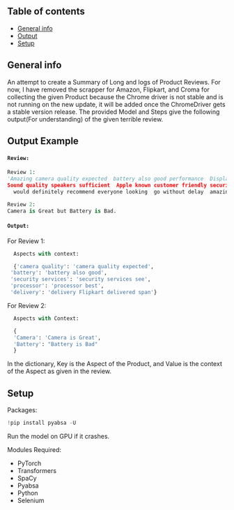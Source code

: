 ## Table of contents
* [General info](#general-info)
* [Output](#output)
* [Setup](#setup)

## General info
An attempt to create a Summary of Long and logs of Product Reviews. For now, I have removed the scrapper for Amazon, Flipkart, and Croma for collecting the given Product because the Chrome driver is not stable and is not running on the new update, it will be added once the ChromeDriver gets a stable version release.
The provided Model and Steps give the following output(For understanding) of the given terrible review.    


## Output Example

#### **`Review:`**
```python
Review 1:  
'Amazing camera quality expected  battery also good performance  Display  body  touch experience best Ive ever   
Sound quality speakers sufficient  Apple known customer friendly security services see  processor best work  
  would definitely recommend everyone looking  go without delay  amazing thing delivery  Flipkart delivered span'
```

```python
Review 2:
Camera is Great but Battery is Bad.
```

#### **`Output:`**

  For Review 1:
```python
  Aspects with context:

  {'camera quality': 'camera quality expected',
 'battery': 'battery also good',
 'security services': 'security services see',
 'processor': 'processor best',
 'delivery': 'delivery Flipkart delivered span'}
```

  For Review 2:
```python
  Aspects with Context:

  {
  'Camera': 'Camera is Great',
  'Battery': "Battery is Bad"
  }
```
In the dictionary, Key is the Aspect of the Product, and Value is the context of the Aspect as given in the review.

## Setup
Packages: 
```python
!pip install pyabsa -U
```
Run the model on GPU if it crashes.  
  
Modules Required:  
- PyTorch
- Transformers
- SpaCy
- Pyabsa
- Python
- Selenium




